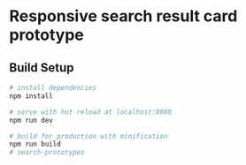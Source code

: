 # Responsive search result card prototype


## Build Setup

``` bash
# install dependencies
npm install

# serve with hot reload at localhost:8080
npm run dev

# build for production with minification
npm run build
# search-prototypes
